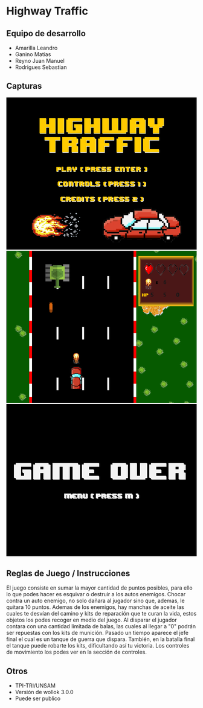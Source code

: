 # Highway Traffic

## Equipo de desarrollo

- Amarilla Leandro 
- Ganino Matias
- Reyno Juan Manuel 
- Rodrigues Sebastian

## Capturas

<img src="fotos\menu.png">
<img src="fotos\foto1.png">
<img src="fotos\gameover.png">

## Reglas de Juego / Instrucciones

El juego consiste en sumar la mayor cantidad de puntos posibles, para ello lo que podes hacer es esquivar o destruir a los autos enemigos. Chocar contra un auto enemigo, no solo dañara al jugador sino que, ademas, le quitara 10 puntos. Ademas de los enemigos, hay manchas de aceite las cuales te desvían del camino y kits de reparación que te curan la vida, estos objetos los podes recoger en medio del juego.
Al disparar el jugador contara con una cantidad limitada de balas, las cuales al llegar a "0" podrán ser repuestas con los kits de munición. 
Pasado un tiempo aparece el jefe final el cual es un tanque de guerra que dispara. También, en la batalla final el tanque puede robarte los kits, dificultando así tu victoria. 
Los controles de movimiento los podes ver en la sección de controles.


## Otros

- TPI-TRI/UNSAM
- Versión de wollok 3.0.0
- Puede ser publico